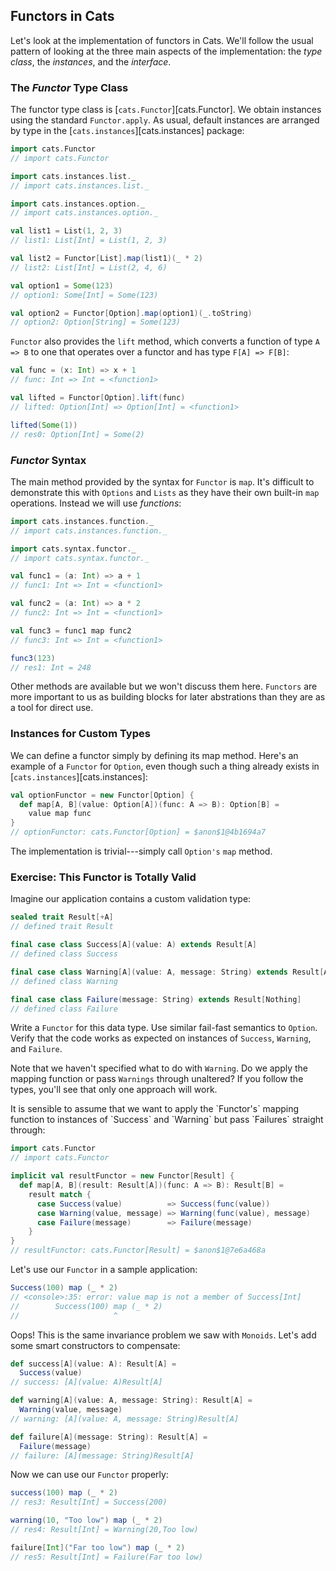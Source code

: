## Functors in Cats

Let's look at the implementation of functors in Cats. We'll follow the usual pattern of looking at the three main aspects of the implementation: the *type class*, the *instances*, and the *interface*.

### The *Functor* Type Class

The functor type class is [`cats.Functor`][cats.Functor]. We obtain instances using the standard `Functor.apply`. As usual, default instances are arranged by type in the [`cats.instances`][cats.instances] package:

```scala
import cats.Functor
// import cats.Functor

import cats.instances.list._
// import cats.instances.list._

import cats.instances.option._
// import cats.instances.option._

val list1 = List(1, 2, 3)
// list1: List[Int] = List(1, 2, 3)

val list2 = Functor[List].map(list1)(_ * 2)
// list2: List[Int] = List(2, 4, 6)

val option1 = Some(123)
// option1: Some[Int] = Some(123)

val option2 = Functor[Option].map(option1)(_.toString)
// option2: Option[String] = Some(123)
```

`Functor` also provides the `lift` method, which converts a function of type `A => B` to one that operates over a functor and has type `F[A] => F[B]`:

```scala
val func = (x: Int) => x + 1
// func: Int => Int = <function1>

val lifted = Functor[Option].lift(func)
// lifted: Option[Int] => Option[Int] = <function1>

lifted(Some(1))
// res0: Option[Int] = Some(2)
```

### *Functor* Syntax

The main method provided by the syntax for `Functor` is `map`. It's difficult to demonstrate this with `Options` and `Lists` as they have their own built-in `map` operations. Instead we will use *functions*:

```scala
import cats.instances.function._
// import cats.instances.function._

import cats.syntax.functor._
// import cats.syntax.functor._

val func1 = (a: Int) => a + 1
// func1: Int => Int = <function1>

val func2 = (a: Int) => a * 2
// func2: Int => Int = <function1>

val func3 = func1 map func2
// func3: Int => Int = <function1>

func3(123)
// res1: Int = 248
```

Other methods are available but we won't discuss them here. `Functors` are more important to us as building blocks for later abstrations than they are as a tool for direct use.

### Instances for Custom Types

We can define a functor simply by defining its map method. Here's an example of a `Functor` for `Option`, even though such a thing already exists in [`cats.instances`][cats.instances]:

```scala
val optionFunctor = new Functor[Option] {
  def map[A, B](value: Option[A])(func: A => B): Option[B] =
    value map func
}
// optionFunctor: cats.Functor[Option] = $anon$1@4b1694a7
```

The implementation is trivial---simply call `Option's` `map` method.

### Exercise: This Functor is Totally Valid

Imagine our application contains a custom validation type:

```scala
sealed trait Result[+A]
// defined trait Result

final case class Success[A](value: A) extends Result[A]
// defined class Success

final case class Warning[A](value: A, message: String) extends Result[A]
// defined class Warning

final case class Failure(message: String) extends Result[Nothing]
// defined class Failure
```

Write a `Functor` for this data type. Use similar fail-fast semantics to `Option`. Verify that the code works as expected on instances of `Success`, `Warning`, and `Failure`.

Note that we haven't specified what to do with `Warning`. Do we apply the mapping function or pass `Warnings` through unaltered? If you follow the types, you'll see that only one approach will work.

<div class="solution">
It is sensible to assume that we want to apply the `Functor's` mapping function to instances of `Success` and `Warning` but pass `Failures` straight through:

```scala
import cats.Functor
// import cats.Functor

implicit val resultFunctor = new Functor[Result] {
  def map[A, B](result: Result[A])(func: A => B): Result[B] =
    result match {
      case Success(value)          => Success(func(value))
      case Warning(value, message) => Warning(func(value), message)
      case Failure(message)        => Failure(message)
    }
}
// resultFunctor: cats.Functor[Result] = $anon$1@7e6a468a
```

Let's use our `Functor` in a sample application:

```scala
Success(100) map (_ * 2)
// <console>:35: error: value map is not a member of Success[Int]
//        Success(100) map (_ * 2)
//                     ^
```

Oops! This is the same invariance problem we saw with `Monoids`. Let's add some smart constructors to compensate:

```scala
def success[A](value: A): Result[A] =
  Success(value)
// success: [A](value: A)Result[A]

def warning[A](value: A, message: String): Result[A] =
  Warning(value, message)
// warning: [A](value: A, message: String)Result[A]

def failure[A](message: String): Result[A] =
  Failure(message)
// failure: [A](message: String)Result[A]
```

Now we can use our `Functor` properly:

```scala
success(100) map (_ * 2)
// res3: Result[Int] = Success(200)

warning(10, "Too low") map (_ * 2)
// res4: Result[Int] = Warning(20,Too low)

failure[Int]("Far too low") map (_ * 2)
// res5: Result[Int] = Failure(Far too low)
```
</div>
